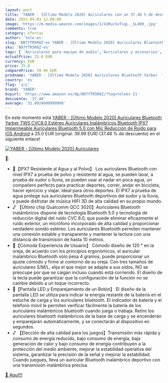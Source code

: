```yaml
---
layout: post
title: 'YABER - [Último Modelo 2020] Auriculares con un 37.48 % de descuento'
date: 2021-04-03 12:09:09
image: 'https://m.media-amazon.com/images/I/41RucSvTsqL._SL400_.jpg'
comments: true
category: ofertas
author: 'tole.es'
slug: 'B07YTR5R8Z-es YABER - [Último Modelo 2020] Auriculares Bluetooth Yarber...'
sku: 'B07YTR5R8Z-es'
tags: [ 'Auriculares para equipo de audio','Auriculares y accesorios','Electrónica','android','yaber', ]
actualPrice: 25.0 EUR
currency: EUR
price: 25.0
comparePrice: 39.99 EUR
prodname: 'YABER - [Último Modelo 2020] Auriculares Bluetooth Yarber  TWS CVC8.0 Estéreo Auriculares Inalámbricos Bluetooth IPX7 Impermeable Auriculares Bluetooth 5.0 con Mic Reducción de Ruido para iOS Android'
country: 'es'
flag: '🇪🇸'
brand: 'YABER'
buyurl: 'https://www.amazon.es/dp/B07YTR5R8Z/?tag=tolees-21'
descuento: '37.48'
average: '31.9924999999999'
---
```


En este momento está [YABER - [Último Modelo 2020] Auriculares Bluetooth Yarber  TWS CVC8.0 Estéreo Auriculares Inalámbricos Bluetooth IPX7 Impermeable Auriculares Bluetooth 5.0 con Mic Reducción de Ruido para iOS Android](https://www.amazon.es/dp/B07YTR5R8Z/?tag=tolees-21) a 25.0 EUR (original: 39.99 EUR) (37.48 %  de descuento) en el siguiente enlace!

[![YABER - [Último Modelo 2020] Auriculares](https://m.media-amazon.com/images/I/41RucSvTsqL._SL400_.jpg)](https://www.amazon.es/dp/B07YTR5R8Z/?tag=tolees-21)

🔎:

- 🎸【IPX7 Resistente al Agua y al Polvo】 Los auriculares Bluetooth con nivel IPX7 a prueba de polvo y resistente al agua, se pueden lavar, a prueba de sudor o lluvia, se pueden usar al nadar en poca agua, un compañero perfecto para practicar deportes, correr, andar en bicicleta, hacer ejercicio y viajar. Ideal para otros deportes. El IPX7 a prueba de agua protege sus auriculares Bluetooth deportivos del sudor y la lluvia, y puede disfrutar de música HIFI 3D de alta calidad en su propio mundo.
- ♪ 【Último chip Qualcomm QCC 3020】Auriculares Bluetooth inalámbricos dispone de tecnología Bluetooth 5.0 y tecnología de reducción digital del ruido CVC 8.0, que puede eliminar eficazmente el ruido exterior, un micrófono incorporado de alta calidad y proporcionar verdadero sonido estéreo. Los auriculares Bluetooth permiten mantener una conexión estable y transparente y mantener la lectura con una distancia de transmisión de hasta 10 metros.
- 🎸【Cómoda Experiencia de Usuario】 Cómodo diseño de 120 ° en la oreja, de acuerdo con los principios ergonómicos, el auricular inalámbrico Bluetooth solo pesa 4 gramos, puede proporcionar un ajuste cómodo y firme al contorno de su oreja. Con tres tamaños de auriculares S/M/L, elija el que mejor se adapte a sus oídos, NO se preocupe por que se caigan incluso cuando está corriendo. El diseño de la tecla puede garantizar que la configuración de la función no se cambie debido a un toque incorrecto.
- 🎸【Pantalla LED y Emparejamiento de un Botón】 El diseño de la pantalla LED se utiliza para indicar la energía restante de la batería en el estuche de carga y los auriculares bluetooth. El indicador de batería y el teléfono móvil le permiten verificar fácilmente la batería de los auriculares inalámbricos bluetooth cuando juega o trabaja. Retire los auriculares bluetooth inalámbricos de la base de carga y se encenderán y emparejarán automáticamente, y se conectarán al dispositivo en segundos.
- ♪ 【Elección de alta calidad para los juegos】Transmisión más rápida y consumo de energía reducido, bajo consumo de energía, baja generación de calor y bajo consumo de energía contribuyen a la protección del medio ambiente, mejorar la estabilidad operativa del sistema, garantizar la precisión de la señal y mejorar la estabilidad. Cuando juegues, lleva un auricular Bluetooth inalámbrico deportivo con una transmisión inalámbrica precisa.

[🛒 Aquí!!!](https://www.amazon.es/dp/B07YTR5R8Z/?tag=tolees-21)

